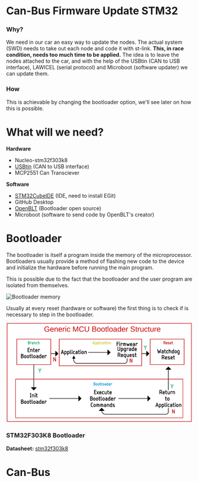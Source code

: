 # Can-Bus Firmware Update STM32

### Why?

We need in our car an easy way to update the nodes. The actual system (SWD) needs to take out each node and code it with st-link.
**This, in race condition, needs too much time to be applied.**
The idea is to leave the nodes attached to the car, and with the help of the USBtin (CAN to USB interface), LAWICEL (serial protocol) and Microboot (software updater) we can update them.

### How

This is achievable by changing the bootloader option, we'll see later on how this is possible.

# What will we need?

**Hardware**
- Nucleo-stm32f303k8
- [USBtin](https://www.fischl.de/usbtin/) (CAN to USB interface)
- MCP2551 Can Transciever


**Software**
- [STM32CubeIDE](https://www.st.com/en/development-tools/stm32cubeide.html) (IDE, need to install EGit)
- GitHub Desktop
- [OpenBLT](https://www.feaser.com/openblt/doku.php) (Bootloader open source)
- Microboot (software to send code by OpenBLT's creator)

# Bootloader

The bootloader is itself a program inside the memory of the microprocessor. Bootloaders usually provide a method of flashing new code to the device  and initialize the hardware before running the main program.

This is possible due to the fact that the bootloader and the user program are isolated from themselves.

![Bootloader memory](link)

Usually at every reset (hardware or software) the first thing is to check if is necessary to step in the bootloader.

![Bootloader General cycle](https://github.com/dongiac/Can-bus-Bootloader/blob/master/Images/Bootloader-System%20mcu.png)



### STM32F303K8 Bootloader

**Datasheet:** [stm32f303k8](https://www.st.com/resource/en/datasheet/stm32f303k8.pdf)



# Can-Bus








